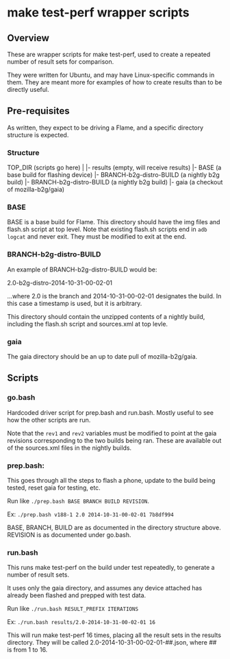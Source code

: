 # make test-perf wrapper scripts

## Overview

These are wrapper scripts for make test-perf, used to create a
repeated number of result sets for comparison.

They were written for Ubuntu, and may have Linux-specific commands
in them. They are meant more for examples of how to create results than
to be directly useful.

## Pre-requisites

As written, they expect to be driving a Flame, and a specific directory 
structure is expected.

### Structure

TOP_DIR (scripts go here)
|
|- results (empty, will receive results)
|- BASE (a base build for flashing device)
|- BRANCH-b2g-distro-BUILD (a nightly b2g build)
|- BRANCH-b2g-distro-BUILD (a nightly b2g build)
|- gaia (a checkout of mozilla-b2g/gaia)

### BASE 

BASE is a base build for Flame. This directory should have the img files
and flash.sh script at top level. Note that existing flash.sh scripts end 
in `adb logcat` and never exit. They must be modified to exit at the end.

### BRANCH-b2g-distro-BUILD

An example of BRANCH-b2g-distro-BUILD would be:

2.0-b2g-distro-2014-10-31-00-02-01

...where 2.0 is the branch and 2014-10-31-00-02-01 designates the build.
In this case a timestamp is used, but it is arbitrary.

This directory should contain the unzipped contents of a nightly build,
including the flash.sh script and sources.xml at top levle.

### gaia

The gaia directory should be an up to date pull of mozilla-b2g/gaia.

## Scripts

### go.bash

Hardcoded driver script for prep.bash and run.bash. Mostly useful to 
see how the other scripts are run. 

Note that the `rev1` and `rev2` variables must be modified to point at
the gaia revisions corresponding to the two builds being ran. These 
are available out of the sources.xml files in the nightly builds.

### prep.bash:

This goes through all the steps to flash a phone, update to the build
being tested, reset gaia for testing, etc.

Run like `./prep.bash BASE BRANCH BUILD REVISION`.

Ex: `./prep.bash v188-1 2.0 2014-10-31-00-02-01 7b8df994`

BASE, BRANCH, BUILD are as documented in the directory structure above.
REVISION is as documented under go.bash.

### run.bash

This runs make test-perf on the build under test repeatedly, to generate
a number of result sets.

It uses only the gaia directory, and assumes any device attached has already
been flashed and prepped with test data.

Run like `./run.bash RESULT_PREFIX ITERATIONS`

Ex: `./run.bash results/2.0-2014-10-31-00-02-01 16`

This will run make test-perf 16 times, placing all the result sets in the
results directory. They will be called 2.0-2014-10-31-00-02-01-##.json,
where ## is from 1 to 16.

